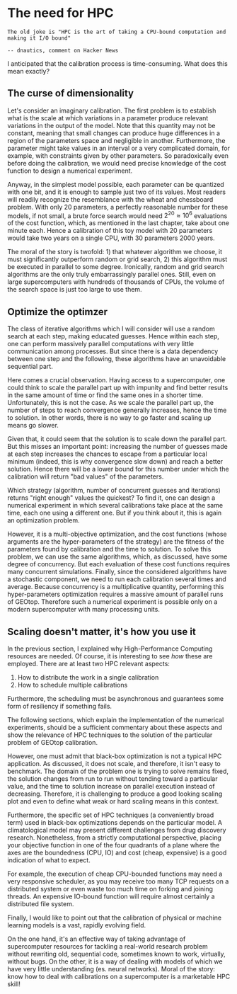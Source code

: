 # The need for HPC

```{epigraph}
The old joke is "HPC is the art of taking a CPU-bound computation and making it I/O bound"

-- dnautics, comment on Hacker News
```

I anticipated that the calibration process is time-consuming. What does this mean exactly? 

## The curse of dimensionality 

Let's consider an imaginary calibration. The first problem is to establish what is the scale at which variations in a parameter produce relevant variations in the output of the model. Note that this quantity may not be constant, meaning that small changes can produce huge differences in a region of the parameters space and negligible in another. Furthermore, the parameter might take values in an interval or a very complicated domain, for example, with constraints given by other parameters. 
So paradoxically even before doing the calibration, we would need precise knowledge of the cost function to design a numerical experiment. 

Anyway, in the simplest model possible, each parameter can be quantized with one bit, and it is enough to sample just two of its values. Most readers will readily recognize the resemblance with the wheat and chessboard problem. With only 20 parameters, a perfectly reasonable number for these models, if not small, a brute force search would need $2^{20} \approx 10^6$ evaluations of the cost function, which, as mentioned in the last chapter, take about one minute each. Hence a calibration of this toy model with 20 parameters would take two years on a single CPU, with 30 parameters 2000 years.

The moral of the story is twofold: 1) that whatever algorithm we choose, it must significantly outperform random or grid search, 2) this algorithm must be executed in parallel to some degree. Ironically, random and grid search algorithms are the only truly embarrassingly parallel ones. Still, even on large supercomputers with hundreds of thousands of CPUs, the volume of the search space is just too large to use them.

## Optimize the optimzer

The class of iterative algorithms which I will consider will use a random search at each step, making educated guesses. Hence within each step, one can perform massively parallel computations with very little communication among processes. But since there is a data dependency between one step and the following, these algorithms have an unavoidable sequential part.

Here comes a crucial observation. Having access to a supercomputer, one could think to scale the parallel part up with impunity and find better results in the same amount of time or find the same ones in a shorter time. Unfortunately, this is not the case. As we scale the parallel part up, the number of steps to reach convergence generally increases, hence the time to solution. In other words, there is no way to go faster and scaling up means go slower.

Given that, it could seem that the solution is to scale down the parallel part. But this misses an important point: increasing the number of guesses made at each step increases the chances to escape from a particular local minimum (indeed, this is why convergence slow down) and reach a better solution. Hence there will be a lower bound for this number under which the calibration will return "bad values" of the parameters.

Which strategy (algorithm, number of concurrent guesses and iterations) returns "right enough" values the quickest? To find it, one can design a numerical experiment in which several calibrations take place at the same time, each one using a different one.  But if you think about it, this is again an optimization problem. 

However, it is a multi-objective optimization, and the cost functions (whose arguments are the hyper-parameters of the strategy) are the fitness of the parameters found by calibration and the time to solution. To solve this problem, we can use the same algorithms, which, as discussed, have some degree of concurrency. But each evaluation of these cost functions requires many concurrent simulations. Finally, since the considered algorithms have a stochastic component, we need to run each calibration several times and average. Because concurrency is a multiplicative quantity, performing this hyper-parameters optimization requires a massive amount of parallel runs of GEOtop. Therefore such a numerical experiment is possible only on a modern supercomputer with many processing units.

## Scaling doesn't matter, it's how you use it

In the previous section, I explained why High-Performance Computing resources are needed. Of course, it is interesting to see *how* these are employed. There are at least two HPC relevant aspects:

1. How to distribute the work in a single calibration
2. How to schedule multiple calibrations
 
Furthermore, the scheduling must be asynchronous and guarantees some form of resiliency if something fails.

The following sections, which explain the implementation of the numerical experiments, should be a sufficient commentary about these aspects and show the relevance of HPC techniques to the solution of the particular problem of GEOtop calibration. 

However, one must admit that black-box optimization is not a typical HPC application. As discussed, it does not scale, and therefore, it isn't easy to benchmark. The domain of the problem one is trying to solve remains fixed, the solution changes from run to run without tending toward a particular value, and the time to solution increase on parallel execution instead of decreasing. Therefore, it is challenging to produce a good looking scaling plot and even to define what weak or hard scaling means in this context.

Furthermore, the specific set of HPC techniques (a conveniently broad term) used in black-box optimizations depends on the particular model. A climatological model may present different challenges from drug discovery research.  Nonetheless, from a strictly computational perspective, placing your objective function in one of the four quadrants of a plane where the axes are the boundedness (CPU, IO) and cost (cheap, expensive) is a good indication of what to expect.

For example, the execution of cheap CPU-bounded functions may need a very responsive scheduler, as you may receive too many TCP requests on a distributed system or even waste too much time on forking and joining threads. An expensive IO-bound function will require almost certainly a distributed file system. 

Finally, I would like to point out that the calibration of physical or machine learning models is a vast, rapidly evolving field. 

On the one hand, it's an effective way of taking advantage of supercomputer resources for tackling a real-world research problem without rewriting old, sequential code, sometimes known to work, virtually, without bugs. On the other, it is a way of dealing with models of which we have very little understanding (es. neural networks). Moral of the story: know how to deal with calibrations on a supercomputer is a marketable HPC skill!
